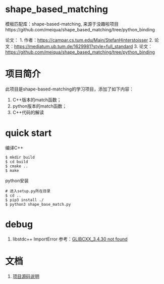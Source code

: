 # shape_based_matching
模板匹配库：shape-based-matching, 来源于没趣啦项目https://github.com/meiqua/shape_based_matching/tree/python_binding


论文：
    1. 作者：https://campar.cs.tum.edu/Main/StefanHinterstoisser
    2. 论文：https://mediatum.ub.tum.de/1629981?style=full_standard
    3. 论文：https://github.com/meiqua/shape_based_matching/tree/python_binding


# 项目简介

此项目是shape-based-matching的学习项目，添加了如下内容：
1. C++版本的match函数；
2. python版本的match函数；
3. C++代码的解读

# quick start

编译C++

```shell
$ mkdir build
$ cd build
$ cmake ..
$ make
```

python安装

```shell
# 进入setup.py所在目录
$ cd ..
$ pip3 install ./
$ python3 shape_base_match.py
```

# debug
1. libstdc++ ImportError
参考：[GLIBCXX_3.4.30 not found](https://blog.csdn.net/L1481333167/article/details/137919464?spm=1001.2101.3001.6650.3&utm_medium=distribute.pc_relevant.none-task-blog-2%7Edefault%7EYuanLiJiHua%7EPosition-3-137919464-blog-129650003.235%5Ev43%5Epc_blog_bottom_relevance_base5&depth_1-utm_source=distribute.pc_relevant.none-task-blog-2%7Edefault%7EYuanLiJiHua%7EPosition-3-137919464-blog-129650003.235%5Ev43%5Epc_blog_bottom_relevance_base5)

# 文档

1. [项目源码说明](source_doc/shape-based-matching代码梳理.md)